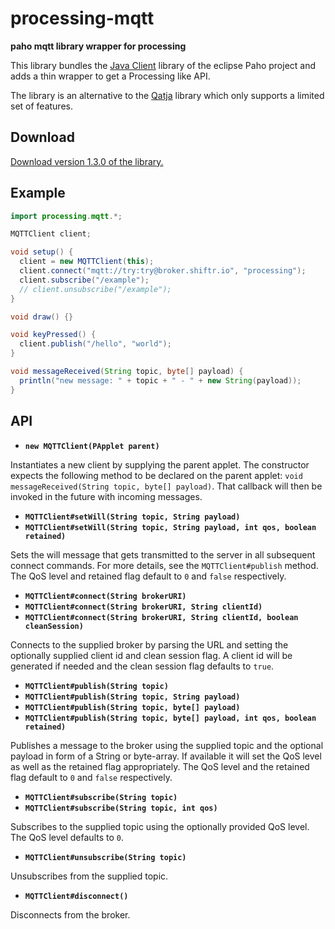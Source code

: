 # processing-mqtt

**paho mqtt library wrapper for processing**

This library bundles the [Java Client](https://eclipse.org/paho/clients/java/) library of the eclipse Paho project and adds a thin wrapper to get a Processing like API.

The library is an alternative to the [Qatja](https://github.com/Qatja/processing) library which only supports a limited set of features.

## Download

[Download version 1.3.0 of the library.](https://github.com/256dpi/processing-mqtt/releases/download/v1.3.0/mqtt.zip)

## Example

```java
import processing.mqtt.*;

MQTTClient client;

void setup() {
  client = new MQTTClient(this);
  client.connect("mqtt://try:try@broker.shiftr.io", "processing");
  client.subscribe("/example");
  // client.unsubscribe("/example");
}

void draw() {}

void keyPressed() {
  client.publish("/hello", "world");
}

void messageReceived(String topic, byte[] payload) {
  println("new message: " + topic + " - " + new String(payload));
}
```

## API

- **`new MQTTClient(PApplet parent)`**

Instantiates a new client by supplying the parent applet. The constructor expects the following method to be declared on the parent applet: `void messageReceived(String topic, byte[] payload)`. That callback will then be invoked in the future with incoming messages.

- **`MQTTClient#setWill(String topic, String payload)`**
- **`MQTTClient#setWill(String topic, String payload, int qos, boolean retained)`**

Sets the will message that gets transmitted to the server in all subsequent connect commands. For more details, see the `MQTTClient#publish` method. The QoS level and retained flag default to `0` and `false` respectively.

- **`MQTTClient#connect(String brokerURI)`**
- **`MQTTClient#connect(String brokerURI, String clientId)`**
- **`MQTTClient#connect(String brokerURI, String clientId, boolean cleanSession)`**

Connects to the supplied broker by parsing the URL and setting the optionally supplied client id and clean session flag. A client id will be generated if needed and the clean session flag defaults to `true`.

- **`MQTTClient#publish(String topic)`**
- **`MQTTClient#publish(String topic, String payload)`**
- **`MQTTClient#publish(String topic, byte[] payload)`**
- **`MQTTClient#publish(String topic, byte[] payload, int qos, boolean retained)`**

Publishes a message to the broker using the supplied topic and the optional payload in form of a String or byte-array. If available it will set the QoS level as well as the retained flag appropriately. The QoS level and the retained flag default to `0` and `false` respectively.

- **`MQTTClient#subscribe(String topic)`**
- **`MQTTClient#subscribe(String topic, int qos)`**

Subscribes to the supplied topic using the optionally provided QoS level. The QoS level defaults to `0`.

- **`MQTTClient#unsubscribe(String topic)`**

Unsubscribes from the supplied topic.

- **`MQTTClient#disconnect()`**

Disconnects from the broker.
